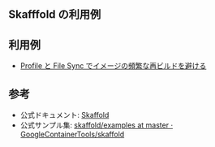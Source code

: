 Skafffold の利用例
---

## 利用例

* [Profile と File Sync でイメージの頻繁な再ビルドを避ける](https://github.com/terashim/skaffold-examples/tree/master/php-profile-filesync)

## 参考

* 公式ドキュメント: [Skaffold](https://skaffold.dev/)
* 公式サンプル集: [skaffold/examples at master · GoogleContainerTools/skaffold](https://github.com/GoogleContainerTools/skaffold/tree/master/examples)
